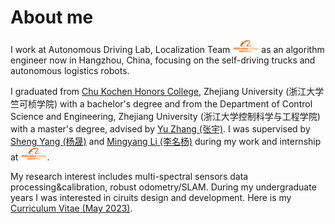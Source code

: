 # About me
I work at Autonomous Driving Lab, Localization Team <img src='./images/alibabagroup.svg' style="width: 3em;"> as an algorithm engineer now in Hangzhou, China, focusing on the self-driving trucks and autonomous logistics robots. 

I graduated from [Chu Kochen Honors College](http://ckc.zju.edu.cn/ckcen/main.htm), Zhejiang University (浙江大学竺可桢学院) with a bachelor's degree and from the Department of Control Science and Engineering, Zhejiang University (浙江大学控制科学与工程学院) with a master's degree, advised by [Yu Zhang (张宇)](https://person.zju.edu.cn/zhangyu). I was supervised by [Sheng Yang (杨晟)](https://scholar.google.com/citations?user=G6IztksAAAAJ&hl=en) and [Mingyang Li (李名杨)](https://scholar.google.com/citations?user=DK-ls48AAAAJ&hl=en) during my work and internship at <img src='./images/alibabagroup.svg' style="width: 3em;">.

My research interest includes multi-spectral sensors data processing&calibration, robust odometry/SLAM. During my undergraduate years I was interested in ciruits design and development. Here is my [Curriculum Vitae (May 2023)](files/cv.pdf).